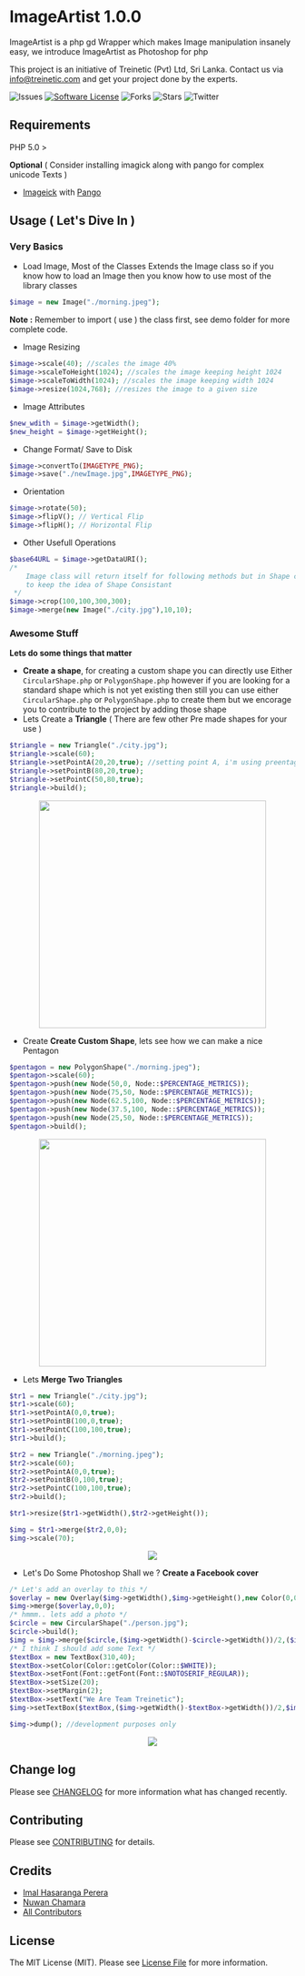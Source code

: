 # ImageArtist 1.0.0

ImageArtist is a php gd Wrapper which makes Image manipulation insanely easy, we introduce ImageArtist as Photoshop for php 

This project is an initiative of Treinetic (Pvt) Ltd, Sri Lanka. Contact us via info@treinetic.com and get your project done by the experts.


![Issues](https://img.shields.io/github/issues/Treinetic/ImageArtist.svg)
[![Software License](https://img.shields.io/badge/license-MIT-blue.svg)](LICENSE)
![Forks](https://img.shields.io/github/forks/Treinetic/ImageArtist.svg)
![Stars](https://img.shields.io/github/stars/Treinetic/ImageArtist.svg)
![Twitter](https://img.shields.io/twitter/url/https/github.com/Treinetic/ImageArtist.svg?style=social)


## Requirements

PHP 5.0 >

**Optional** ( Consider installing imagick along with pango for complex unicode Texts )
- [Imageick](http://php.net/manual/en/book.imagick.php) with [Pango](http://www.pango.org/)

## Usage ( Let's Dive In )

### Very Basics

* Load Image, Most of the Classes Extends the Image class so if you know how to load an Image then you know how to use most of the library classes

```php
$image = new Image("./morning.jpeg");
```
**Note :** Remember to import ( use ) the class first, see demo folder for more complete code.

* Image Resizing

```php
$image->scale(40); //scales the image 40%
$image->scaleToHeight(1024); //scales the image keeping height 1024
$image->scaleToWidth(1024); //scales the image keeping width 1024
$image->resize(1024,768); //resizes the image to a given size 

```

* Image Attributes

```php
$new_wdith = $image->getWidth();
$new_height = $image->getHeight();
```

* Change Format/ Save to Disk
```php
$image->convertTo(IMAGETYPE_PNG);
$image->save("./newImage.jpg",IMAGETYPE_PNG);
```

* Orientation
```php
$image->rotate(50); 
$image->flipV(); // Vertical Flip
$image->flipH(); // Horizontal Flip
```


* Other Usefull Operations
```php
$base64URL = $image->getDataURI();
/* 
    Image class will return itself for following methods but in Shape classes it will be a new Image 
    to keep the idea of Shape Consistant
 */
$image->crop(100,100,300,300);
$image->merge(new Image("./city.jpg"),10,10);
```

### Awesome Stuff
**Lets do some things that matter**

* **Create a shape**, for creating a custom shape you can directly use Either `CircularShape.php` or `PolygonShape.php` however if you are looking for a standard shape which is not yet existing then still you can use either `CircularShape.php` or `PolygonShape.php` to create them but we encorage you to contribute to the project by adding those shape
* Lets Create a **Triangle** ( There are few other Pre made shapes for your use )

```php
$triangle = new Triangle("./city.jpg");
$triangle->scale(60);
$triangle->setPointA(20,20,true); //setting point A, i'm using preentages but you can use px as well
$triangle->setPointB(80,20,true);
$triangle->setPointC(50,80,true);
$triangle->build();
```

<p align="center">
  <img width="400" src="https://raw.githubusercontent.com/Treinetic/ImageArtist/images/img/triangle.png"/>
</p>

* Create **Create Custom Shape**, lets see how we can make a nice Pentagon

```php
$pentagon = new PolygonShape("./morning.jpeg");
$pentagon->scale(60);
$pentagon->push(new Node(50,0, Node::$PERCENTAGE_METRICS));
$pentagon->push(new Node(75,50, Node::$PERCENTAGE_METRICS));
$pentagon->push(new Node(62.5,100, Node::$PERCENTAGE_METRICS));
$pentagon->push(new Node(37.5,100, Node::$PERCENTAGE_METRICS));
$pentagon->push(new Node(25,50, Node::$PERCENTAGE_METRICS));
$pentagon->build();
```
<p align="center">
<img width="400" src="https://raw.githubusercontent.com/Treinetic/ImageArtist/images/img/polygon.png"/>
</p>

* Lets **Merge Two Triangles** 

```php
$tr1 = new Triangle("./city.jpg");
$tr1->scale(60);
$tr1->setPointA(0,0,true);
$tr1->setPointB(100,0,true);
$tr1->setPointC(100,100,true);
$tr1->build();

$tr2 = new Triangle("./morning.jpeg");
$tr2->scale(60);
$tr2->setPointA(0,0,true);
$tr2->setPointB(0,100,true);
$tr2->setPointC(100,100,true);
$tr2->build();

$tr1->resize($tr1->getWidth(),$tr2->getHeight());

$img = $tr1->merge($tr2,0,0);
$img->scale(70);
```

<p align="center">
<img src="https://raw.githubusercontent.com/Treinetic/ImageArtist/images/img/merge.png"/>
</p>

* Let's Do Some Photoshop Shall we ? **Create a Facebook cover**
 
```php
/* Let's add an overlay to this */
$overlay = new Overlay($img->getWidth(),$img->getHeight(),new Color(0,0,0,80));
$img->merge($overlay,0,0);
/* hmmm.. lets add a photo */
$circle = new CircularShape("./person.jpg");
$circle->build();
$img = $img->merge($circle,($img->getWidth()-$circle->getWidth())/2,($img->getHeight() - $circle->getHeight())/2);
/* I think I should add some Text */
$textBox = new TextBox(310,40);
$textBox->setColor(Color::getColor(Color::$WHITE));
$textBox->setFont(Font::getFont(Font::$NOTOSERIF_REGULAR));
$textBox->setSize(20);
$textBox->setMargin(2);
$textBox->setText("We Are Team Treinetic");
$img->setTextBox($textBox,($img->getWidth()-$textBox->getWidth())/2,$img->getHeight()* (5/7));

$img->dump(); //development purposes only
```

<p align="center">
<img src="https://raw.githubusercontent.com/Treinetic/ImageArtist/images/img/cover.png"/>
</p>


## Change log

Please see [CHANGELOG](CHANGELOG.md) for more information what has changed recently.

## Contributing

Please see [CONTRIBUTING](CONTRIBUTING.md) for details.

## Credits

- [Imal Hasaranga Perera](https://github.com/imalhasaranga)
- [Nuwan Chamara](https://github.com/nuwanchamara)
- [All Contributors](../../contributors)


## License

The MIT License (MIT). Please see [License File](LICENSE) for more information.
